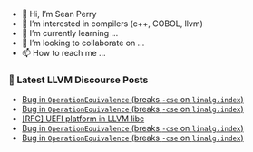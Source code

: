 - 👋 Hi, I’m Sean Perry
- 👀 I’m interested in compilers (c++, COBOL, llvm)
- 🌱 I’m currently learning ...
- 💞️ I’m looking to collaborate on ...
- 📫 How to reach me ...

<!---
s66perry/s66perry is a ✨ special ✨ repository because its `README.md` (this file) appears on your GitHub profile.
You can click the Preview link to take a look at your changes.
--->
### 📕 Latest LLVM Discourse Posts

<!-- DISCOURSE-LLVM:START -->
- [Bug in `OperationEquivalence` &lpar;breaks `-cse` on `linalg.index`&rpar;](https://discourse.llvm.org/t/bug-in-operationequivalence-breaks-cse-on-linalg-index/85773?page=2#post_39)
- [Bug in `OperationEquivalence` &lpar;breaks `-cse` on `linalg.index`&rpar;](https://discourse.llvm.org/t/bug-in-operationequivalence-breaks-cse-on-linalg-index/85773?page=2#post_38)
- [[RFC] UEFI platform in LLVM libc](https://discourse.llvm.org/t/rfc-uefi-platform-in-llvm-libc/85729#post_6)
- [Bug in `OperationEquivalence` &lpar;breaks `-cse` on `linalg.index`&rpar;](https://discourse.llvm.org/t/bug-in-operationequivalence-breaks-cse-on-linalg-index/85773?page=2#post_37)
- [Bug in `OperationEquivalence` &lpar;breaks `-cse` on `linalg.index`&rpar;](https://discourse.llvm.org/t/bug-in-operationequivalence-breaks-cse-on-linalg-index/85773?page=2#post_36)
<!-- DISCOURSE-LLVM:END -->

